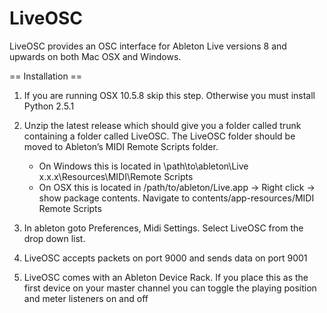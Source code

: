 LiveOSC
=======

LiveOSC provides an OSC interface for Ableton Live versions 8 and upwards on both Mac OSX and Windows. 


== Installation ==

1. If you are running OSX 10.5.8 skip this step. Otherwise you must install Python 2.5.1

2. Unzip the latest release which should give you a folder called trunk containing a folder called LiveOSC. The LiveOSC folder should be moved to Ableton’s MIDI Remote Scripts folder.
	- On Windows this is located in \path\to\ableton\Live x.x.x\Resources\MIDI\Remote Scripts
	- On OSX this is located in /path/to/ableton/Live.app -> Right click -> show package contents. Navigate to contents/app-resources/MIDI Remote Scripts

3. In ableton goto Preferences, Midi Settings. Select LiveOSC from the drop down list.

4. LiveOSC accepts packets on port 9000 and sends data on port 9001
5. LiveOSC comes with an Ableton Device Rack. If you place this as the first device on your master channel you can toggle the playing position and meter listeners on and off
